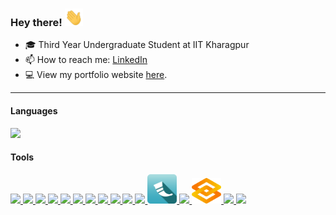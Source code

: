 ### Hey there! <img src="https://raw.githubusercontent.com/ABSphreak/ABSphreak/master/gifs/Hi.gif" height="28px">

- 🎓 Third Year Undergraduate Student at IIT Kharagpur
- 📫 How to reach me: [LinkedIn](https://www.linkedin.com/in/harshit-jain-4081a0256/)
- 💻 View my portfolio website [here](https://harshit-jain52.github.io).
<hr>

#### Languages

<p>
    <img src="https://skillicons.dev/icons?i=c,cpp,py,html,css,js,ts,go,dart,bash" />
</p>

#### Tools

<p>
    <a href="https://react.dev/" target="_blank"><img src="https://skillicons.dev/icons?i=react" width="47vw"/> </a>
    <a href="https://expressjs.com/" target="_blank"><img src="https://skillicons.dev/icons?i=express" width="47vw"/> </a>
    <a href="https://nodejs.org/en" target="_blank"><img src="https://skillicons.dev/icons?i=nodejs" width="47vw"/> </a>
    <a href="https://www.mongodb.com/" target="_blank"><img src="https://skillicons.dev/icons?i=mongodb" width="47vw"/> </a>
    <a href="https://sass-lang.com/" target="_blank"><img src="https://skillicons.dev/icons?i=sass" width="47vw"/> </a>
    <a href="https://tailwindcss.com/" target="_blank"><img src="https://skillicons.dev/icons?i=tailwind" width="47vw"/> </a>
    <a href="https://vercel.com/" target="_blank"><img src="https://skillicons.dev/icons?i=vercel" width="47vw"/> </a>
    <a href="https://flutter.dev/" target="_blank"><img src="https://skillicons.dev/icons?i=flutter" width="47vw"/> </a>
    <a href="https://firebase.google.com/" target="_blank"><img src="https://skillicons.dev/icons?i=firebase" width="47vw"/> </a>
    <a href="https://www.docker.com/" target="_blank"><img src="https://skillicons.dev/icons?i=docker" width="47vw"/> </a>
    <a href="https://fastapi.tiangolo.com/" target="_blank"><img src="https://skillicons.dev/icons?i=fastapi" width="47vw"/> </a>
    <a href="https://flask.palletsprojects.com/en/stable/" target="_blank"><img src="./Icons/flask-square.png" width="47vw"/> </a>
    <a href="https://hyperdiv.io/" target="_blank"><img src="https://hyperdiv.io/hd-logo-white.svg" width="47vw"/> </a>
    <a href="https://www.gradio.app/" target="_blank"><img src="./Icons/gradio-icon-seeklogo.svg" width="47vw"/> </a>
    <a href="https://www.digitalocean.com/" target="_blank"><img src="https://opensource.nyc3.cdn.digitaloceanspaces.com/attribution/assets/SVG/DO_Logo_icon_blue.svg" width="47vw"/> </a>
    <a href="https://www.postgresql.org/" target="_blank"><img src="https://skillicons.dev/icons?i=postgres" width="47vw"/> </a>
</p>
